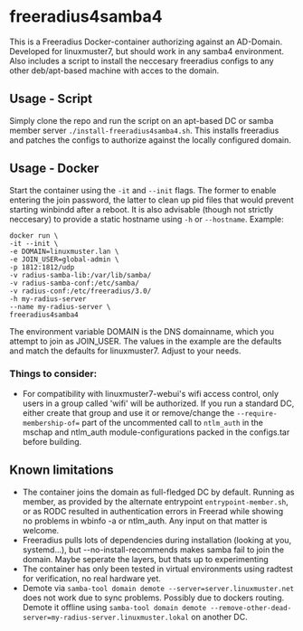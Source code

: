 # freeradius4samba4
This is a Freeradius Docker-container authorizing against an AD-Domain. Developed for linuxmuster7, but should work in any samba4 environment. Also includes a script to install the neccesary freeradius configs to any other deb/apt-based machine with acces to the domain.
## Usage - Script
Simply clone the repo and run the script on an apt-based DC or samba member server `./install-freeradius4samba4.sh`. This installs freeradius and patches the configs to authorize against the locally configured domain.
## Usage - Docker
Start the container using the `-it` and `--init` flags. The former to enable entering the join password, the latter to clean up pid files that would prevent starting winbindd after a reboot. It is also advisable (though not strictly neccesary) to provide a static hostname using `-h` or `--hostname`. Example:
```
docker run \
-it --init \
-e DOMAIN=linuxmuster.lan \
-e JOIN_USER=global-admin \
-p 1812:1812/udp
-v radius-samba-lib:/var/lib/samba/
-v radius-samba-conf:/etc/samba/
-v radius-conf:/etc/freeradius/3.0/
-h my-radius-server
--name my-radius-server \
freeradius4samba4
```
The environment variable DOMAIN is the DNS domainname, which you attempt to join as JOIN_USER. The values in the example are the defaults and match the defaults for linuxmuster7. Adjust to your needs.
### Things to consider:
- For compatibility with linuxmuster7-webui's wifi access control, only users in a group called 'wifi' will be authorized. If you run a standard DC, either create that group and use it or remove/change the `--require-membership-of=` part of the uncommented call to `ntlm_auth` in the mschap and ntlm_auth module-configurations packed in the configs.tar before building.
## Known limitations
- The container joins the domain as full-fledged DC by default. Running as member, as provided by the alternate entrypoint `entrypoint-member.sh`, or as RODC resulted in authentication errors in Freerad while showing no problems in wbinfo -a or ntlm_auth. Any input on that matter is welcome.
- Freeradius pulls lots of dependencies during installation (looking at you, systemd...), but --no-install-recommends makes samba fail to join the domain. Maybe seperate the layers, but thats up to experimenting
- The container has only been tested in virtual environments using radtest for verification, no real hardware yet.
- Demote via `samba-tool domain demote --server=server.linuxmuster.net` does not work due to sync problems. Possibly due to dockers routing. Demote it offline using `samba-tool domain demote --remove-other-dead-server=my-radius-server.linuxmuster.lokal` on another DC.
